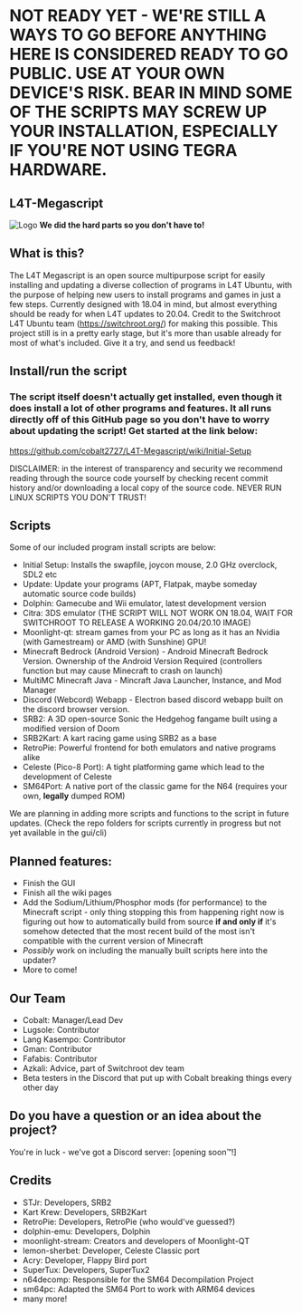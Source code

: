 # NOT READY YET - WE'RE STILL A WAYS TO GO BEFORE ANYTHING HERE IS CONSIDERED READY TO GO PUBLIC. USE AT YOUR OWN DEVICE'S RISK. BEAR IN MIND SOME OF THE SCRIPTS MAY SCREW UP YOUR INSTALLATION, ESPECIALLY IF YOU'RE NOT USING TEGRA HARDWARE.
## L4T-Megascript
![Logo](https://github.com/cobalt2727/L4T-Megascript/raw/master/assets/L4T_Megascript-logo-transparent-effect.png)
**We did the hard parts so you don't have to!**

## What is this?

The L4T Megascript is an open source multipurpose script for easily installing and updating a diverse collection of programs in L4T Ubuntu, with the purpose of helping new users to install programs and games in just a few steps. Currently designed with 18.04 in mind, but almost everything should be ready for when L4T updates to 20.04. Credit to the Switchroot L4T Ubuntu team (https://switchroot.org/) for making this possible. This project still is in a pretty early stage, but it's more than usable already for most of what's included. Give it a try, and send us feedback!

## Install/run the script
### The script itself doesn't actually get installed, even though it does install a lot of other programs and features. It all runs directly off of this GitHub page so you don't have to worry about updating the script! Get started at the link below:
https://github.com/cobalt2727/L4T-Megascript/wiki/Initial-Setup

DISCLAIMER: in the interest of transparency and security we recommend reading through the source code yourself by checking recent commit history and/or downloading a local copy of the source code. NEVER RUN LINUX SCRIPTS YOU DON'T TRUST!

## Scripts
Some of our included program install scripts are below: 

- Initial Setup: Installs the swapfile, joycon mouse, 2.0 GHz overclock, SDL2 etc
- Update: Update your programs (APT, Flatpak, maybe someday automatic source code builds)
- Dolphin: Gamecube and Wii emulator, latest development version
- Citra: 3DS emulator (THE SCRIPT WILL NOT WORK ON 18.04, WAIT FOR SWITCHROOT TO RELEASE A WORKING 20.04/20.10 IMAGE)
- Moonlight-qt: stream games from your PC as long as it has an Nvidia (with Gamestream) or AMD (with Sunshine) GPU!
- Minecraft Bedrock (Android Version) - Android Minecraft Bedrock Version. Ownership of the Android Version Required (controllers function but may cause Minecraft to crash on launch)
- MultiMC Minecraft Java - Mincraft Java Launcher, Instance, and Mod Manager
- Discord (Webcord) Webapp - Electron based discord webapp built on the discord browser version.
- SRB2: A 3D open-source Sonic the Hedgehog fangame built using a modified version of Doom
- SRB2Kart: A kart racing game using SRB2 as a base
- RetroPie: Powerful frontend for both emulators and native programs alike
- Celeste (Pico-8 Port): A tight platforming game which lead to the development of Celeste
- SM64Port: A native port of the classic game for the N64 (requires your own, **legally** dumped ROM)

 We are planning in adding more scripts and functions to the script in future updates.
 (Check the repo folders for scripts currently in progress but not yet available in the gui/cli)
## Planned features:
- Finish the GUI
- Finish all the wiki pages 
- Add the Sodium/Lithium/Phosphor mods (for performance) to the Minecraft script - only thing stopping this from happening right now is figuring out how to automatically build from source **if and only if** it's somehow detected that the most recent build of the most isn't compatible with the current version of Minecraft
- _Possibly_ work on including the manually built scripts here into the updater?
- More to come!
## Our Team
- Cobalt: Manager/Lead Dev
- Lugsole: Contributor
- Lang Kasempo: Contributor
- Gman: Contributor
- Fafabis: Contributor
- Azkali: Advice, part of Switchroot dev team
- Beta testers in the Discord that put up with Cobalt breaking things every other day


## Do you have a question or an idea about the project?
You're in luck - we've got a Discord server: [opening soon™!]

## Credits
- STJr: Developers, SRB2
- Kart Krew: Developers, SRB2Kart
- RetroPie: Developers, RetroPie (who would've guessed?)
- dolphin-emu: Developers, Dolphin
- moonlight-stream: Creators and developers of Moonlight-QT
- lemon-sherbet: Developer, Celeste Classic port
- Acry: Developer, Flappy Bird port
- SuperTux: Developers, SuperTux2
- n64decomp: Responsible for the SM64 Decompilation Project
- sm64pc: Adapted the SM64 Port to work with ARM64 devices
- many more!
